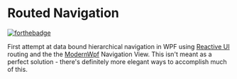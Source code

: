 # Routed Navigation

[![forthebadge](https://forthebadge.com/images/badges/works-on-my-machine.svg)](https://forthebadge.com)

First attempt at data bound hierarchical navigation in WPF using [Reactive UI](https://github.com/reactiveui/ReactiveUI) routing and the
the [ModernWpf](https://github.com/Kinnara/ModernWpf) Navigation View. This isn't meant as a perfect solution - there's definitely 
more elegant ways to accomplish much of this. 




